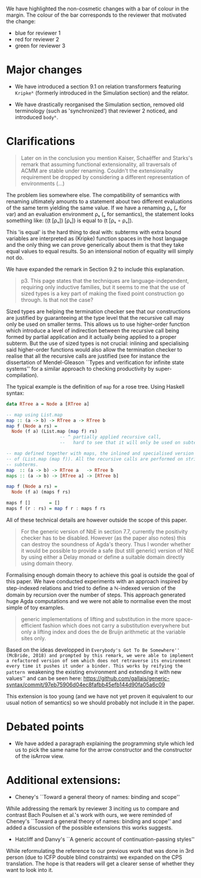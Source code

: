 We have highlighted the non-cosmetic changes with a bar of
colour in the margin. The colour of the bar corresponds to
the reviewer that motivated the change:

* blue  for reviewer 1
* red   for reviewer 2
* green for reviewer 3

# Major changes

* We have introduced a section 9.1 on relation transformers featuring
  `Kripkeᴿ` (formerly introduced in the Simulation section) and the
  relator.

* We have drastically reorganised the Simulation section, removed old
  terminology (such as 'synchronized') that reviewer 2 noticed, and
  introduced `bodyᴿ`.

# Clarifications

> Later on in the conclusion you mention Kaiser, Schaëffer and Starks's remark
> that assuming functional extensionality, all traversals of ACMM are stable
> under renaming.
> Couldn't the extensionality requirement be dropped by considering a
> different representation of environments (...)

The problem lies somewhere else. The compatibility of semantics with renaming
ultimately amounts to a statement about two different evaluations of the same
term yielding the same value. If we have a renaming ρᵥ (ᵥ for var) and an
evaluation environment ρₛ (ₛ for semantics), the statement looks something like:
((t [ρᵥ]) [ρₛ]) is equal to (t [ρₛ ∘ ρᵥ]).

This 'is equal' is the hard thing to deal with: subterms with extra bound
variables are interpreted as (Kripke) function spaces in the host language
and the only thing we can prove generically about them is that they take
equal values to equal results. So an intensional notion of equality will
simply not do.

We have expanded the remark in Section 9.2 to include this explanation.

> p3. This page states that the techniques are language-independent,
> requiring only inductive families, but it seems to me that the use of
> sized types is a key part of making the fixed point construction go
> through. Is that not the case?

Sized types are helping the termination checker see that our constructions
are justified by guaranteeing at the type level that the recursive call may
only be used on smaller terms.
This allows us to use higher-order function which introduce a level of
indirection between the recursive call being formed by partial application
and it actually being applied to a proper subterm.
But the use of sized types is not crucial: inlining and specialising said
higher-order functions would also allow the termination checker to realise
that all the recursive calls are justified (see for instance the dissertation
of Mendel-Gleason ``Types and verification for infinite state systems'' for
a similar approach to checking productivity by super-compilation).

The typical example is the definition of `map` for a rose tree. Using Haskell
syntax:

```haskell
data RTree a = Node a [RTree a]

-- map using List.map
map :: (a -> b) -> RTree a -> RTree b
map f (Node a rs) =
  Node (f a) (List.map (map f) rs)
                    -- ^ partially applied recursive call,
                    --   hard to see that it will only be used on subterms

-- map defined together with maps, the inlined and specialised version
-- of (List.map (map f)). All the recursive calls are performed on strict
-- subterms.
map  :: (a -> b) -> RTree a   -> RTree b
maps :: (a -> b) -> [RTree a] -> [RTree b]

map f (Node a rs) =
  Node (f a) (maps f rs)

maps f []       = []
maps f (r : rs) = map f r : maps f rs
```

All of these technical details are however outside the scope of this paper.

> For the generic version of NbE in section 7.7, currently the
> positivity checker has to be disabled. However (as the paper also
> notes) this can destroy the soundness of Agda's theory. Thus I
> wonder whether it would be possible to provide a safe (but still
> generic) version of NbE by using either a Delay monad or define a
> suitable domain directly using domain theory.

Formalising enough domain theory to achieve this goal is outside the goal
of this paper. We have conducted experiments with an approach inspired by
step-indexed relations and tried to define a ℕ-indexed version of the domain
by recursion over the number of steps. This approach generated huge Agda
computations and we were not able to normalise even the most simple of toy
examples.

> generic implementations of lifting and substitution in the more
> space-efficient fashion which does not carry a substitution everywhere
> but only a lifting index and does the de Bruijn arithmetic at the
> variable sites only.

Based on the ideas developped in ``Everybody's Got To Be Somewhere''
(McBride, 2018) and prompted by this remark, we were able to implement a
refactored version of sem which does not retraverse its environment every
time it pushes it under a binder. This works by reifying the pattern
``weakening the existing environment and extending it with new values''
and can be seen here:
https://github.com/gallais/generic-syntax/commit/97eb75906d04ec8fafbb45efb144d90fa05a6c09

This extension is too young (and we have not yet proven it equivalent to
our usual notion of semantics) so we should probably not include it in the
paper.

# Debated points

* We have added a paragraph explaining the programming style
  which led us to pick the same name for the arrow constructor
  and the constructor of the isArrow view.


# Additional extensions:

* Cheney's ``Toward a general theory of names: binding and scope''

While addressing the remark by reviewer 3 inciting us to compare
and contrast Bach Poulsen et al.'s work with ours, we were reminded
of Cheney's ``Toward a general theory of names: binding and scope''
and added a discussion of the possible extensions this works suggests.

* Hatcliff and Danvy's ``A generic account of continuation-passing styles''

While reformulating the reference to our previous work that was done in
3rd person (due to ICFP double blind constraints) we expanded on the
CPS translation. The hope is that readers will get a clearer sense of
whether they want to look into it.
